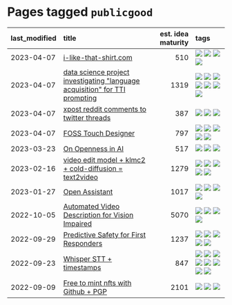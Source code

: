 # Pages tagged `publicgood`

|last_modified|title|est. idea maturity|tags
|:---|:---|---:|:---|
|2023-04-07|[i-like-that-shirt.com](../ilikethatshirt.com.md)|510|[![](https://img.shields.io/badge/tag-accessibility-e9b626)](../tags/accessibility.md) [![](https://img.shields.io/badge/tag-completed-32d44f)](../tags/completed.md) [![](https://img.shields.io/badge/tag-publicgood-fe4dc)](../tags/publicgood.md) [![](https://img.shields.io/badge/tag-tooling-1614f8)](../tags/tooling.md)|
|2023-04-07|[data science project investigating "language acquisition" for TTI prompting](../tti_language_aqcuisition.md)|1319|[![](https://img.shields.io/badge/tag-alignment-9c3a4a)](../tags/alignment.md) [![](https://img.shields.io/badge/tag-dataset-b25b5)](../tags/dataset.md) [![](https://img.shields.io/badge/tag-experimental-f14da)](../tags/experimental.md) [![](https://img.shields.io/badge/tag-prompting-76bb24)](../tags/prompting.md) [![](https://img.shields.io/badge/tag-publication-35b163)](../tags/publication.md) [![](https://img.shields.io/badge/tag-publicgood-fe4dc)](../tags/publicgood.md) [![](https://img.shields.io/badge/tag-stability-b4243e)](../tags/stability.md)|
|2023-04-07|[xpost reddit comments to twitter threads](../reddit2twitter.md)|387|[![](https://img.shields.io/badge/tag-experimental-f14da)](../tags/experimental.md) [![](https://img.shields.io/badge/tag-publicgood-fe4dc)](../tags/publicgood.md) [![](https://img.shields.io/badge/tag-tooling-1614f8)](../tags/tooling.md)|
|2023-04-07|[FOSS Touch Designer](../FOSS_touch_designer.md)|797|[![](https://img.shields.io/badge/tag-alignment-9c3a4a)](../tags/alignment.md) [![](https://img.shields.io/badge/tag-animation-6013c8)](../tags/animation.md) [![](https://img.shields.io/badge/tag-publicgood-fe4dc)](../tags/publicgood.md) [![](https://img.shields.io/badge/tag-tooling-1614f8)](../tags/tooling.md) [![](https://img.shields.io/badge/tag-wip-82d6e)](../tags/wip.md)|
|2023-03-23|[On Openness in AI](../on_openness_in_ai.md)|517|[![](https://img.shields.io/badge/tag-alignment-9c3a4a)](../tags/alignment.md) [![](https://img.shields.io/badge/tag-publication-35b163)](../tags/publication.md) [![](https://img.shields.io/badge/tag-publicgood-fe4dc)](../tags/publicgood.md)|
|2023-02-16|[video edit model + klmc2 + cold-diffusion = text2video](../video-edit-model-over-init-video.md)|1279|[![](https://img.shields.io/badge/tag-animation-6013c8)](../tags/animation.md) [![](https://img.shields.io/badge/tag-meta-43d799)](../tags/meta.md) [![](https://img.shields.io/badge/tag-publicgood-fe4dc)](../tags/publicgood.md) [![](https://img.shields.io/badge/tag-stability-b4243e)](../tags/stability.md) [![](https://img.shields.io/badge/tag-tooling-1614f8)](../tags/tooling.md)|
|2023-01-27|[Open Assistant](../open-assistant.md)|1017|[![](https://img.shields.io/badge/tag-accessibility-e9b626)](../tags/accessibility.md) [![](https://img.shields.io/badge/tag-publicgood-fe4dc)](../tags/publicgood.md) [![](https://img.shields.io/badge/tag-stability-b4243e)](../tags/stability.md) [![](https://img.shields.io/badge/tag-wip-82d6e)](../tags/wip.md)|
|2022-10-05|[Automated Video Description for Vision Impaired](../automated-video-description.md)|5070|[![](https://img.shields.io/badge/tag-accessibility-e9b626)](../tags/accessibility.md) [![](https://img.shields.io/badge/tag-dataset-b25b5)](../tags/dataset.md) [![](https://img.shields.io/badge/tag-foundation-5e378d)](../tags/foundation.md) [![](https://img.shields.io/badge/tag-publicgood-fe4dc)](../tags/publicgood.md)|
|2022-09-29|[Predictive Safety for First Responders](../safety-officer.md)|1237|[![](https://img.shields.io/badge/tag-completed-32d44f)](../tags/completed.md) [![](https://img.shields.io/badge/tag-dataset-b25b5)](../tags/dataset.md) [![](https://img.shields.io/badge/tag-publication-35b163)](../tags/publication.md) [![](https://img.shields.io/badge/tag-publicgood-fe4dc)](../tags/publicgood.md) [![](https://img.shields.io/badge/tag-wip-82d6e)](../tags/wip.md)|
|2022-09-23|[Whisper STT + timestamps](../whisper-stt-plus-timestamps.md)|847|[![](https://img.shields.io/badge/tag-colab-a68128)](../tags/colab.md) [![](https://img.shields.io/badge/tag-dataset-b25b5)](../tags/dataset.md) [![](https://img.shields.io/badge/tag-experimental-f14da)](../tags/experimental.md) [![](https://img.shields.io/badge/tag-meta-43d799)](../tags/meta.md) [![](https://img.shields.io/badge/tag-prompting-76bb24)](../tags/prompting.md) [![](https://img.shields.io/badge/tag-publicgood-fe4dc)](../tags/publicgood.md) [![](https://img.shields.io/badge/tag-stability-b4243e)](../tags/stability.md) [![](https://img.shields.io/badge/tag-tooling-1614f8)](../tags/tooling.md)|
|2022-09-09|[Free to mint nfts with Github + PGP](../free-to-mint-nfts_git_plus_pgp.md)|2101|[![](https://img.shields.io/badge/tag-publicgood-fe4dc)](../tags/publicgood.md) [![](https://img.shields.io/badge/tag-tooling-1614f8)](../tags/tooling.md) [![](https://img.shields.io/badge/tag-wip-82d6e)](../tags/wip.md)|